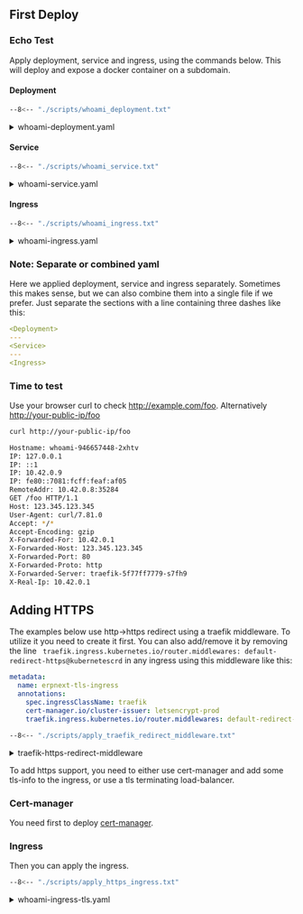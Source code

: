 ## First Deploy

### Echo Test

Apply deployment, service and ingress, using the commands below. This will deploy and expose a docker container on a subdomain.

#### Deployment

```bash
--8<-- "./scripts/whoami_deployment.txt"
```

<details>
<summary>whoami-deployment.yaml</summary>
```yaml
--8<-- "./manifests/whoami/whoami-deployment.yaml"
```
</details>

#### Service

```bash
--8<-- "./scripts/whoami_service.txt"
```

<details>
<summary>whoami-service.yaml</summary>
```yaml
--8<-- "./manifests/whoami/whoami-service.yaml"
```
</details>

#### Ingress

```bash
--8<-- "./scripts/whoami_ingress.txt"
```

<details>
<summary>whoami-ingress.yaml</summary>
```yaml
--8<-- "./manifests/whoami/whoami-ingress.yaml"
```
</details>

### Note: Separate or combined yaml

Here we applied deployment, service and ingress separately. Sometimes this makes sense, but we can also combine them into a single file if we prefer. Just separate the sections with a line containing three dashes like this:

```yaml
<Deployment>
---
<Service>
---
<Ingress>
```

### Time to test

Use your browser curl to check <a href="http://dog.example.com/foo" target="_blank">http://example.com/foo</a>. Alternatively <a href="http://your-public-ip/foo" target="_blank">http://your-public-ip/foo</a>

```bash
curl http://your-public-ip/foo
```

```bash
Hostname: whoami-946657448-2xhtv
IP: 127.0.0.1
IP: ::1
IP: 10.42.0.9
IP: fe80::7081:fcff:feaf:af05
RemoteAddr: 10.42.0.8:35284
GET /foo HTTP/1.1
Host: 123.345.123.345
User-Agent: curl/7.81.0
Accept: */*
Accept-Encoding: gzip
X-Forwarded-For: 10.42.0.1
X-Forwarded-Host: 123.345.123.345
X-Forwarded-Port: 80
X-Forwarded-Proto: http
X-Forwarded-Server: traefik-5f77ff7779-s7fh9
X-Real-Ip: 10.42.0.1
```

## Adding HTTPS

The examples below use http->https redirect using a traefik middleware. To utilize it you need to create it first. You can also add/remove it by removing the line ` traefik.ingress.kubernetes.io/router.middlewares: default-redirect-https@kubernetescrd` in any ingress using this middleware like this:

```yaml
metadata:
  name: erpnext-tls-ingress
  annotations:
    spec.ingressClassName: traefik
    cert-manager.io/cluster-issuer: letsencrypt-prod
    traefik.ingress.kubernetes.io/router.middlewares: default-redirect-https@kubernetescrd
```

```bash
--8<-- "./scripts/apply_traefik_redirect_middleware.txt"
```

<details>
<summary>traefik-https-redirect-middleware</summary>
```
--8<-- "./manifests/traefik-https-redirect-middleware.yaml"
```
</details>

To add https support, you need to either use cert-manager and add some tls-info to the ingress, or use a tls terminating load-balancer.

### Cert-manager

You need first to deploy [cert-manager](https-cert-manager-letsencrypt.md).

### Ingress
Then you can apply the ingress.

```bash
--8<-- "./scripts/apply_https_ingress.txt"
```

<details>
<summary>whoami-ingress-tls.yaml</summary>
```yaml
--8<-- "./manifests/whoami/whoami-ingress-tls.yaml"
```
</details>
